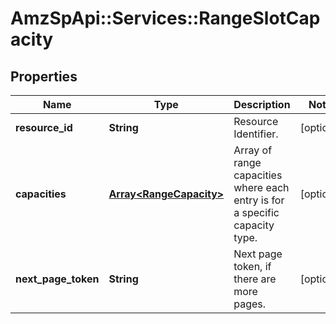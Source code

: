 # AmzSpApi::Services::RangeSlotCapacity

## Properties
Name | Type | Description | Notes
------------ | ------------- | ------------- | -------------
**resource_id** | **String** | Resource Identifier. | [optional] 
**capacities** | [**Array&lt;RangeCapacity&gt;**](RangeCapacity.md) | Array of range capacities where each entry is for a specific capacity type. | [optional] 
**next_page_token** | **String** | Next page token, if there are more pages. | [optional] 

